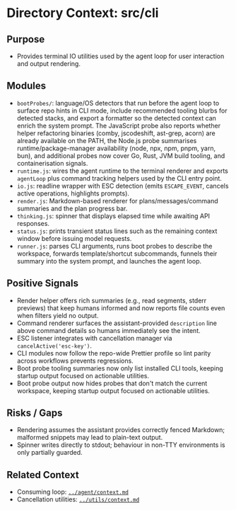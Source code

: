 # Directory Context: src/cli

## Purpose

- Provides terminal IO utilities used by the agent loop for user interaction and output rendering.

## Modules

- `bootProbes/`: language/OS detectors that run before the agent loop to surface repo hints in CLI mode, include recommended tooling blurbs for detected stacks, and export a formatter so the detected context can enrich the system prompt. The JavaScript probe also reports whether helper refactoring binaries (comby, jscodeshift, ast-grep, acorn) are already available on the PATH, the Node.js probe summarises runtime/package-manager availability (node, npx, npm, pnpm, yarn, bun), and additional probes now cover Go, Rust, JVM build tooling, and containerisation signals.
- `runtime.js`: wires the agent runtime to the terminal renderer and exports `agentLoop` plus command tracking helpers used by the CLI entry point.
- `io.js`: readline wrapper with ESC detection (emits `ESCAPE_EVENT`, cancels active operations, highlights prompts).
- `render.js`: Markdown-based renderer for plans/messages/command summaries and the plan progress bar.
- `thinking.js`: spinner that displays elapsed time while awaiting API responses.
- `status.js`: prints transient status lines such as the remaining context window before issuing model requests.
- `runner.js`: parses CLI arguments, runs boot probes to describe the workspace, forwards template/shortcut subcommands, funnels their summary into the system prompt, and launches the agent loop.

## Positive Signals

- Render helper offers rich summaries (e.g., read segments, stderr previews) that keep humans informed and now reports file counts even when filters yield no output.
- Command renderer surfaces the assistant-provided `description` line above command details so humans immediately see the intent.
- ESC listener integrates with cancellation manager via `cancelActive('esc-key')`.
- CLI modules now follow the repo-wide Prettier profile so lint parity across workflows prevents regressions.
- Boot probe tooling summaries now only list installed CLI tools, keeping startup output focused on actionable utilities.
- Boot probe output now hides probes that don't match the current workspace, keeping startup output focused on actionable utilities.

## Risks / Gaps

- Rendering assumes the assistant provides correctly fenced Markdown; malformed snippets may lead to plain-text output.
- Spinner writes directly to stdout; behaviour in non-TTY environments is only partially guarded.

## Related Context

- Consuming loop: [`../agent/context.md`](../agent/context.md)
- Cancellation utilities: [`../utils/context.md`](../utils/context.md)
